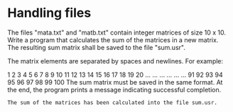 # Handling files
The files "mata.txt" and "matb.txt" contain integer matrices of size 10 x 10. Write a program that calculates the sum of the matrices in a new matrix. The resulting sum matrix shall be saved to the file "sum.usr".

The matrix elements are separated by spaces and newlines. For example:

1 2 3 4 5 6 7 8 9 10
11 12 13 14 15 16 17 18 19 20
... ... ...
... ... ...
91 92 93 94 95 96 97 98 99 100
The sum matrix must be saved in the same format. At the end, the program prints a message indicating successful completion.
```
The sum of the matrices has been calculated into the file sum.usr.